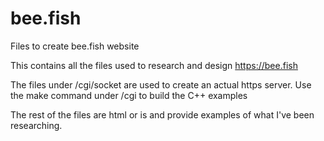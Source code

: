 # bee.fish
Files to create bee.fish website

This contains all the files used to research and design https://bee.fish

The files under /cgi/socket are used to create an actual https server.
Use the make command under /cgi to build the C++ examples

The rest of the files are html or is and provide examples of what I've been researching.
